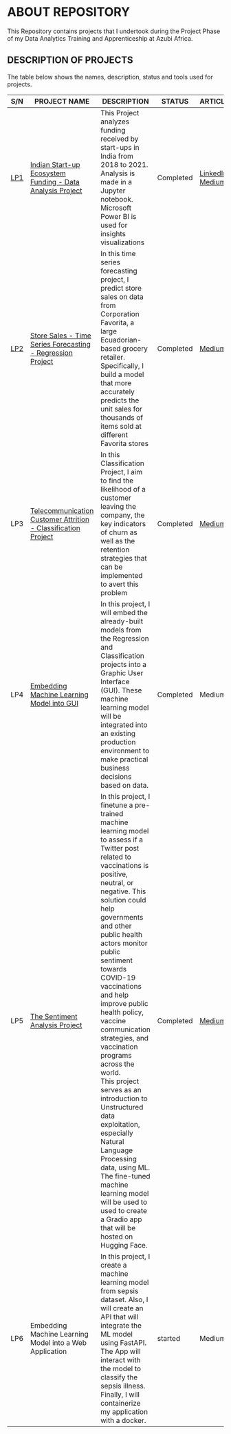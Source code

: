 # ABOUT REPOSITORY
 This Repository contains projects that I undertook during the Project Phase of my Data Analytics Training and Apprenticeship at Azubi Africa.


## DESCRIPTION OF PROJECTS
The table below shows the names, description, status and tools used for projects.

| S/N | PROJECT NAME | DESCRIPTION | STATUS | ARTICLE |
|-----|--------------|-------------|---------|-------|
|[LP1](https://github.com/elvis-darko/Training-and-Apprenticeship-Portfolio-Projects/tree/main/INDIAN-STARTUP-ECOSYSTEM-FUNDING)|     [Indian Start-up Ecosystem Funding - Data Analysis Project](https://github.com/elvis-darko/Training-and-Apprenticeship-Portfolio-Projects/tree/main/INDIAN-STARTUP-ECOSYSTEM-FUNDING)        |  This Project analyzes funding received by start-ups in India from 2018 to 2021. Analysis is made in a Jupyter notebook. Microsoft Power BI is used for insights visualizations       |  Completed      |  [LinkedIn](https://www.linkedin.com/feed/update/urn:li:share:7050151401053708288/)<br />[Medium](https://medium.com/@el.darkoel/the-indian-start-up-ecosystem-an-analysis-of-funding-d234f84f13bb)|
|[LP2](https://github.com/elvis-darko/Training-and-Apprenticeship-Portfolio-Projects/tree/main/STORE-SALES-TIME-SERIES-FORECASTING)| [Store Sales - Time Series Forecasting - Regression Project](https://github.com/elvis-darko/Training-and-Apprenticeship-Portfolio-Projects/tree/main/STORE-SALES-TIME-SERIES-FORECASTING)           |    In this time series forecasting project, I predict store sales on data from Corporation Favorita, a large Ecuadorian-based grocery retailer. Specifically, I build a model that more accurately predicts the unit sales for thousands of items sold at different Favorita stores       | Completed      |  [Medium](https://medium.com/@el.darkoel/time-series-analysis-ddcdda3ab54)    |
|LP3|     [Telecommunication Customer Attrition - Classification Project](https://github.com/elvis-darko/Training-and-Apprenticeship-Portfolio-Projects/tree/main/TELCO-CUSTOMER-CHURN)         |     In this Classification Project, I aim to find the likelihood of a customer leaving the company, the key indicators of churn as well as the retention strategies that can be implemented to avert this problem        |Completed  |   [Medium](https://medium.com/@el.darkoel/telecommunication-customer-churn-70414d85c97c)   |
|LP4|     [Embedding Machine Learning Model into GUI](https://github.com/elvis-darko/Training-and-Apprenticeship-Portfolio-Projects/tree/main/EMBEDDING%20ML%20MODEL%20INTO%20GUI)         |       In this project, I will embed the already-built models from the Regression and Classification projects into a Graphic User Interface (GUI). These machine learning model will be integrated into an existing production environment to make practical business decisions based on data.      |  Completed       |    Medium   |
|LP5|   [The Sentiment Analysis Project](https://github.com/elvis-darko/NATURAL-LANGUAGE-PROCESSING--SENTIMENT-ANALYSIS)           |   In this project, I finetune a pre-trained machine learning model to assess if a Twitter post related to vaccinations is positive, neutral, or negative. This solution could help governments and other public health actors monitor public sentiment towards COVID-19 vaccinations and help improve public health policy, vaccine communication strategies, and vaccination programs across the world.<br />This project serves as an introduction to Unstructured data exploitation, especially Natural Language Processing data, using ML.<br />The fine-tuned machine learning model will be used to used to create a Gradio app that will be hosted on Hugging Face.          |  Completed     |  [Medium](https://medium.com/@el.darkoel/natural-language-processing-tweet-sentiment-analysis-e2421896783d)     |
|LP6|        Embedding Machine Learning Model into a Web Application      |        In this project, I create a machine learning model from sepsis dataset. Also, I will create an API that will integrate the ML model using FastAPI. The App will interact with the model to classify the sepsis illness. Finally, I will containerize my application with a docker.     |  started       |   Medium    |




